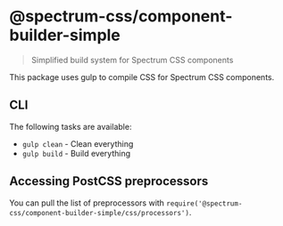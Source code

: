 # @spectrum-css/component-builder-simple
> Simplified build system for Spectrum CSS components

This package uses gulp to compile CSS for Spectrum CSS components.

## CLI

The following tasks are available:

* `gulp clean` - Clean everything
* `gulp build` - Build everything

## Accessing PostCSS preprocessors

You can pull the list of preprocessors with `require('@spectrum-css/component-builder-simple/css/processors')`.
